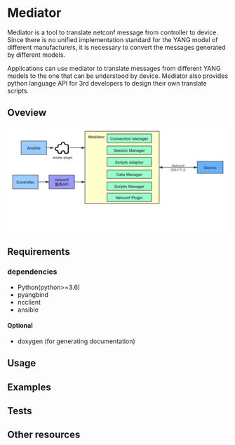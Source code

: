 # Mediator

Mediator is a tool to translate netconf message from controller to device. Since there is no unified implementation standard for the YANG model of different manufacturers, it is necessary to convert the messages generated by different models.

Applications can use mediator to translate messages from different YANG models to the one that can be understood by device. Mediator also provides python language API for 3rd developers to design their own translate scripts.

## Oveview
![](https://github.com/qiangzhang0925/images/raw/master/img/logical-overview.png)

## Requirements
### dependencies
- Python(python>=3.6)
- pyangbind
- ncclient
- ansible

####  Optional
- doxygen (for generating documentation)

##  Usage


## Examples


## Tests


## Other resources
